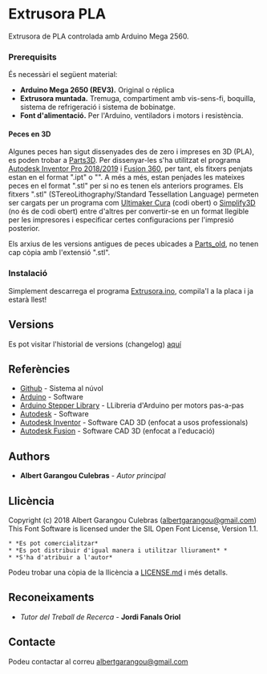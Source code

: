 # Extrusora PLA

Extrusora de PLA controlada amb Arduino Mega 2560.

### Prerequisits

És necessàri el següent material:
* **Arduino Mega 2650 (REV3).** Original o réplica
* **Extrusora muntada.** Tremuga, compartiment amb vis-sens-fi, boquilla, sistema de refrigeració i sistema de bobinatge.
* **Font d'alimentació.** Per l'Arduino, ventiladors i motors i resistència.

#### Peces en 3D

 Algunes peces han sigut dissenyades des de zero i impreses en 3D (PLA), es poden trobar a [Parts3D](/Parts3D). Per dissenyar-les s'ha utilitzat el programa [Autodesk Inventor Pro 2018/2019](https://www.autodesk.com/products/inventor/overview) i [Fusion 360](https://www.autodesk.com/products/fusion-360/overview), per tant, els fitxers penjats estan en el format ".ipt" o "". A més a més, estan penjades les mateixes peces en el format ".stl" per si no es tenen els anteriors programes. Els fitxers ".stl" (STereoLithography/Standard Tessellation Language) permeten ser cargats per un programa com [Ultimaker Cura](https://ultimaker.com/en/products/ultimaker-cura-software) (codi obert) o [Simplify3D](https://www.simplify3d.com/) (no és de codi obert) entre d'altres per convertir-se en un format llegible per les impresores i especificar certes configuracions per l'impresió posterior.

 Els arxius de les versions antigues de peces ubicades a [Parts_old](/Parts3D/Parts_old), no tenen cap còpia amb l'extensió ".stl".

### Instalació

Simplement descarrega el programa [Extrusora.ino](/Program/Extrusora.ino), compila'l a la placa i ja estarà llest!

##  Versions

Es pot visitar l'historial de versions (changelog) [aquí](Changelog.md)

## Referències

* [Github](https://github.com/bertugarangou/ExtrusoraPLA/) - Sistema al núvol
* [Arduino](https://www.arduino.cc/) - Software
* [Arduino Stepper Library](https://www.arduino.cc/en/Reference/Stepper) - LLibreria d'Arduino per motors pas-a-pas
* [Autodesk](https://www.autodesk.com/) - Software
* [Autodesk Inventor](https://www.autodesk.com/products/inventor/overview) - Software CAD 3D (enfocat a usos professionals)
* [Autodesk Fusion](https://www.autodesk.com/products/fusion-360/overview) - Software CAD 3D (enfocat a l'educació)


## Authors

* **Albert Garangou Culebras** - *Autor principal*

## Llicència

Copyright (c) 2018 Albert Garangou Culebras (albertgarangou@gmail.com)
This Font Software is licensed under the SIL Open Font License, Version 1.1.

    * *Es pot comercialitzar*
    * *Es pot distribuir d'igual manera i utilitzar lliurament* *
    * *S'ha d'atribuir a l'autor*
Podeu trobar una còpia de la llicència a [LICENSE.md](LICENSE.md) i més detalls.

## Reconeixaments

* *Tutor del Treball de Recerca* - **Jordi Fanals Oriol**

## Contacte

Podeu contactar al correu [albertgarangou@gmail.com](mailto:albertgarangou@gmail.com)
